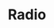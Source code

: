 ---
title: Radio
about:
    header: Why I do this?
    description: This is just a little hobby of mine.  Will DJ here from time to so sit back and enjoy the toons.  If you would like to know when I am going live you can join my discord community as I will post it there. Here's the <a href="https://discordapp.com/invite/A9x3qEN">Invite</a>
header: 
    enabled: true
    title: Radio
songrequests:
    enabled: true
---